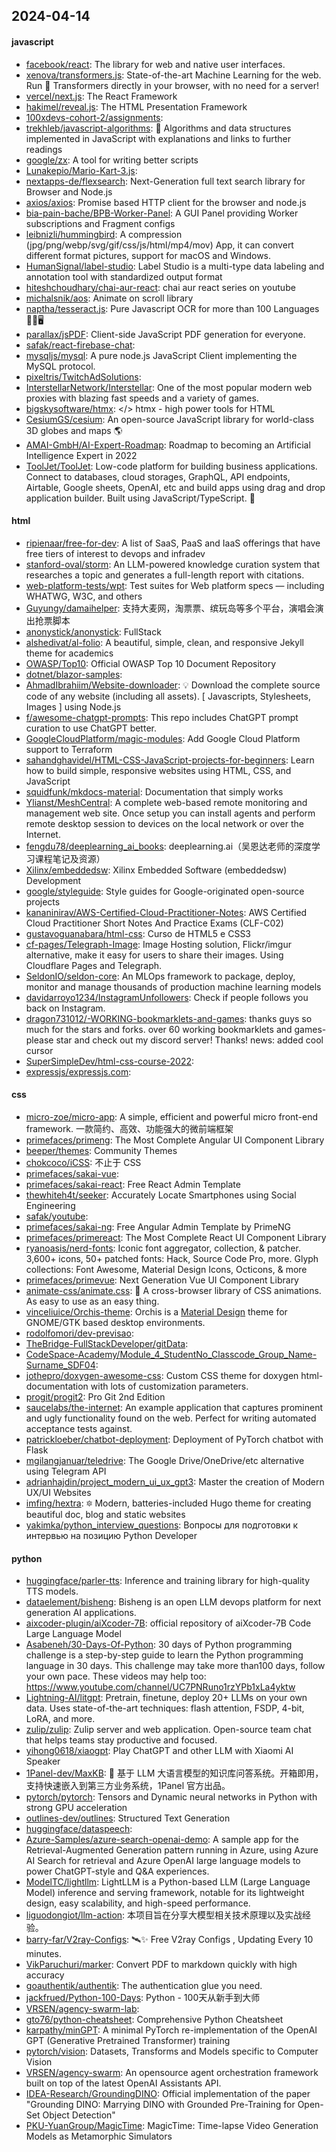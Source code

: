 ## 2024-04-14

#### javascript
* [facebook/react](https://github.com/facebook/react): The library for web and native user interfaces.
* [xenova/transformers.js](https://github.com/xenova/transformers.js): State-of-the-art Machine Learning for the web. Run 🤗 Transformers directly in your browser, with no need for a server!
* [vercel/next.js](https://github.com/vercel/next.js): The React Framework
* [hakimel/reveal.js](https://github.com/hakimel/reveal.js): The HTML Presentation Framework
* [100xdevs-cohort-2/assignments](https://github.com/100xdevs-cohort-2/assignments): 
* [trekhleb/javascript-algorithms](https://github.com/trekhleb/javascript-algorithms): 📝 Algorithms and data structures implemented in JavaScript with explanations and links to further readings
* [google/zx](https://github.com/google/zx): A tool for writing better scripts
* [Lunakepio/Mario-Kart-3.js](https://github.com/Lunakepio/Mario-Kart-3.js): 
* [nextapps-de/flexsearch](https://github.com/nextapps-de/flexsearch): Next-Generation full text search library for Browser and Node.js
* [axios/axios](https://github.com/axios/axios): Promise based HTTP client for the browser and node.js
* [bia-pain-bache/BPB-Worker-Panel](https://github.com/bia-pain-bache/BPB-Worker-Panel): A GUI Panel providing Worker subscriptions and Fragment configs
* [leibnizli/hummingbird](https://github.com/leibnizli/hummingbird): A compression (jpg/png/webp/svg/gif/css/js/html/mp4/mov) App, it can convert different format pictures, support for macOS and Windows.
* [HumanSignal/label-studio](https://github.com/HumanSignal/label-studio): Label Studio is a multi-type data labeling and annotation tool with standardized output format
* [hiteshchoudhary/chai-aur-react](https://github.com/hiteshchoudhary/chai-aur-react): chai aur react series on youtube
* [michalsnik/aos](https://github.com/michalsnik/aos): Animate on scroll library
* [naptha/tesseract.js](https://github.com/naptha/tesseract.js): Pure Javascript OCR for more than 100 Languages 📖🎉🖥
* [parallax/jsPDF](https://github.com/parallax/jsPDF): Client-side JavaScript PDF generation for everyone.
* [safak/react-firebase-chat](https://github.com/safak/react-firebase-chat): 
* [mysqljs/mysql](https://github.com/mysqljs/mysql): A pure node.js JavaScript Client implementing the MySQL protocol.
* [pixeltris/TwitchAdSolutions](https://github.com/pixeltris/TwitchAdSolutions): 
* [InterstellarNetwork/Interstellar](https://github.com/InterstellarNetwork/Interstellar): One of the most popular modern web proxies with blazing fast speeds and a variety of games.
* [bigskysoftware/htmx](https://github.com/bigskysoftware/htmx): </> htmx - high power tools for HTML
* [CesiumGS/cesium](https://github.com/CesiumGS/cesium): An open-source JavaScript library for world-class 3D globes and maps 🌎
* [AMAI-GmbH/AI-Expert-Roadmap](https://github.com/AMAI-GmbH/AI-Expert-Roadmap): Roadmap to becoming an Artificial Intelligence Expert in 2022
* [ToolJet/ToolJet](https://github.com/ToolJet/ToolJet): Low-code platform for building business applications. Connect to databases, cloud storages, GraphQL, API endpoints, Airtable, Google sheets, OpenAI, etc and build apps using drag and drop application builder. Built using JavaScript/TypeScript. 🚀

#### html
* [ripienaar/free-for-dev](https://github.com/ripienaar/free-for-dev): A list of SaaS, PaaS and IaaS offerings that have free tiers of interest to devops and infradev
* [stanford-oval/storm](https://github.com/stanford-oval/storm): An LLM-powered knowledge curation system that researches a topic and generates a full-length report with citations.
* [web-platform-tests/wpt](https://github.com/web-platform-tests/wpt): Test suites for Web platform specs — including WHATWG, W3C, and others
* [Guyungy/damaihelper](https://github.com/Guyungy/damaihelper): 支持大麦网，淘票票、缤玩岛等多个平台，演唱会演出抢票脚本
* [anonystick/anonystick](https://github.com/anonystick/anonystick): FullStack
* [alshedivat/al-folio](https://github.com/alshedivat/al-folio): A beautiful, simple, clean, and responsive Jekyll theme for academics
* [OWASP/Top10](https://github.com/OWASP/Top10): Official OWASP Top 10 Document Repository
* [dotnet/blazor-samples](https://github.com/dotnet/blazor-samples): 
* [AhmadIbrahiim/Website-downloader](https://github.com/AhmadIbrahiim/Website-downloader): 💡 Download the complete source code of any website (including all assets). [ Javascripts, Stylesheets, Images ] using Node.js
* [f/awesome-chatgpt-prompts](https://github.com/f/awesome-chatgpt-prompts): This repo includes ChatGPT prompt curation to use ChatGPT better.
* [GoogleCloudPlatform/magic-modules](https://github.com/GoogleCloudPlatform/magic-modules): Add Google Cloud Platform support to Terraform
* [sahandghavidel/HTML-CSS-JavaScript-projects-for-beginners](https://github.com/sahandghavidel/HTML-CSS-JavaScript-projects-for-beginners): Learn how to build simple, responsive websites using HTML, CSS, and JavaScript
* [squidfunk/mkdocs-material](https://github.com/squidfunk/mkdocs-material): Documentation that simply works
* [Ylianst/MeshCentral](https://github.com/Ylianst/MeshCentral): A complete web-based remote monitoring and management web site. Once setup you can install agents and perform remote desktop session to devices on the local network or over the Internet.
* [fengdu78/deeplearning_ai_books](https://github.com/fengdu78/deeplearning_ai_books): deeplearning.ai（吴恩达老师的深度学习课程笔记及资源）
* [Xilinx/embeddedsw](https://github.com/Xilinx/embeddedsw): Xilinx Embedded Software (embeddedsw) Development
* [google/styleguide](https://github.com/google/styleguide): Style guides for Google-originated open-source projects
* [kananinirav/AWS-Certified-Cloud-Practitioner-Notes](https://github.com/kananinirav/AWS-Certified-Cloud-Practitioner-Notes): AWS Certified Cloud Practitioner Short Notes And Practice Exams (CLF-C02)
* [gustavoguanabara/html-css](https://github.com/gustavoguanabara/html-css): Curso de HTML5 e CSS3
* [cf-pages/Telegraph-Image](https://github.com/cf-pages/Telegraph-Image): Image Hosting solution, Flickr/imgur alternative, make it easy for users to share their images. Using Cloudflare Pages and Telegraph.
* [SeldonIO/seldon-core](https://github.com/SeldonIO/seldon-core): An MLOps framework to package, deploy, monitor and manage thousands of production machine learning models
* [davidarroyo1234/InstagramUnfollowers](https://github.com/davidarroyo1234/InstagramUnfollowers): Check if people follows you back on Instagram.
* [dragon731012/-WORKING-bookmarklets-and-games](https://github.com/dragon731012/-WORKING-bookmarklets-and-games): thanks guys so much for the stars and forks. over 60 working bookmarklets and games-please star and check out my discord server! Thanks! news: added cool cursor
* [SuperSimpleDev/html-css-course-2022](https://github.com/SuperSimpleDev/html-css-course-2022): 
* [expressjs/expressjs.com](https://github.com/expressjs/expressjs.com): 

#### css
* [micro-zoe/micro-app](https://github.com/micro-zoe/micro-app): A simple, efficient and powerful micro front-end framework. 一款简约、高效、功能强大的微前端框架
* [primefaces/primeng](https://github.com/primefaces/primeng): The Most Complete Angular UI Component Library
* [beeper/themes](https://github.com/beeper/themes): Community Themes
* [chokcoco/iCSS](https://github.com/chokcoco/iCSS): 不止于 CSS
* [primefaces/sakai-vue](https://github.com/primefaces/sakai-vue): 
* [primefaces/sakai-react](https://github.com/primefaces/sakai-react): Free React Admin Template
* [thewhiteh4t/seeker](https://github.com/thewhiteh4t/seeker): Accurately Locate Smartphones using Social Engineering
* [safak/youtube](https://github.com/safak/youtube): 
* [primefaces/sakai-ng](https://github.com/primefaces/sakai-ng): Free Angular Admin Template by PrimeNG
* [primefaces/primereact](https://github.com/primefaces/primereact): The Most Complete React UI Component Library
* [ryanoasis/nerd-fonts](https://github.com/ryanoasis/nerd-fonts): Iconic font aggregator, collection, & patcher. 3,600+ icons, 50+ patched fonts: Hack, Source Code Pro, more. Glyph collections: Font Awesome, Material Design Icons, Octicons, & more
* [primefaces/primevue](https://github.com/primefaces/primevue): Next Generation Vue UI Component Library
* [animate-css/animate.css](https://github.com/animate-css/animate.css): 🍿 A cross-browser library of CSS animations. As easy to use as an easy thing.
* [vinceliuice/Orchis-theme](https://github.com/vinceliuice/Orchis-theme): Orchis is a [Material Design](https://material.io) theme for GNOME/GTK based desktop environments.
* [rodolfomori/dev-previsao](https://github.com/rodolfomori/dev-previsao): 
* [TheBridge-FullStackDeveloper/gitData](https://github.com/TheBridge-FullStackDeveloper/gitData): 
* [CodeSpace-Academy/Module_4_StudentNo_Classcode_Group_Name-Surname_SDF04](https://github.com/CodeSpace-Academy/Module_4_StudentNo_Classcode_Group_Name-Surname_SDF04): 
* [jothepro/doxygen-awesome-css](https://github.com/jothepro/doxygen-awesome-css): Custom CSS theme for doxygen html-documentation with lots of customization parameters.
* [progit/progit2](https://github.com/progit/progit2): Pro Git 2nd Edition
* [saucelabs/the-internet](https://github.com/saucelabs/the-internet): An example application that captures prominent and ugly functionality found on the web. Perfect for writing automated acceptance tests against.
* [patrickloeber/chatbot-deployment](https://github.com/patrickloeber/chatbot-deployment): Deployment of PyTorch chatbot with Flask
* [mgilangjanuar/teledrive](https://github.com/mgilangjanuar/teledrive): The Google Drive/OneDrive/etc alternative using Telegram API
* [adrianhajdin/project_modern_ui_ux_gpt3](https://github.com/adrianhajdin/project_modern_ui_ux_gpt3): Master the creation of Modern UX/UI Websites
* [imfing/hextra](https://github.com/imfing/hextra): 🔯 Modern, batteries-included Hugo theme for creating beautiful doc, blog and static websites
* [yakimka/python_interview_questions](https://github.com/yakimka/python_interview_questions): Вопросы для подготовки к интервью на позицию Python Developer

#### python
* [huggingface/parler-tts](https://github.com/huggingface/parler-tts): Inference and training library for high-quality TTS models.
* [dataelement/bisheng](https://github.com/dataelement/bisheng): Bisheng is an open LLM devops platform for next generation AI applications.
* [aixcoder-plugin/aiXcoder-7B](https://github.com/aixcoder-plugin/aiXcoder-7B): official repository of aiXcoder-7B Code Large Language Model
* [Asabeneh/30-Days-Of-Python](https://github.com/Asabeneh/30-Days-Of-Python): 30 days of Python programming challenge is a step-by-step guide to learn the Python programming language in 30 days. This challenge may take more than100 days, follow your own pace. These videos may help too: https://www.youtube.com/channel/UC7PNRuno1rzYPb1xLa4yktw
* [Lightning-AI/litgpt](https://github.com/Lightning-AI/litgpt): Pretrain, finetune, deploy 20+ LLMs on your own data. Uses state-of-the-art techniques: flash attention, FSDP, 4-bit, LoRA, and more.
* [zulip/zulip](https://github.com/zulip/zulip): Zulip server and web application. Open-source team chat that helps teams stay productive and focused.
* [yihong0618/xiaogpt](https://github.com/yihong0618/xiaogpt): Play ChatGPT and other LLM with Xiaomi AI Speaker
* [1Panel-dev/MaxKB](https://github.com/1Panel-dev/MaxKB): 💬 基于 LLM 大语言模型的知识库问答系统。开箱即用，支持快速嵌入到第三方业务系统，1Panel 官方出品。
* [pytorch/pytorch](https://github.com/pytorch/pytorch): Tensors and Dynamic neural networks in Python with strong GPU acceleration
* [outlines-dev/outlines](https://github.com/outlines-dev/outlines): Structured Text Generation
* [huggingface/dataspeech](https://github.com/huggingface/dataspeech): 
* [Azure-Samples/azure-search-openai-demo](https://github.com/Azure-Samples/azure-search-openai-demo): A sample app for the Retrieval-Augmented Generation pattern running in Azure, using Azure AI Search for retrieval and Azure OpenAI large language models to power ChatGPT-style and Q&A experiences.
* [ModelTC/lightllm](https://github.com/ModelTC/lightllm): LightLLM is a Python-based LLM (Large Language Model) inference and serving framework, notable for its lightweight design, easy scalability, and high-speed performance.
* [liguodongiot/llm-action](https://github.com/liguodongiot/llm-action): 本项目旨在分享大模型相关技术原理以及实战经验。
* [barry-far/V2ray-Configs](https://github.com/barry-far/V2ray-Configs): 🛰️✨ Free V2ray Configs , Updating Every 10 minutes.
* [VikParuchuri/marker](https://github.com/VikParuchuri/marker): Convert PDF to markdown quickly with high accuracy
* [goauthentik/authentik](https://github.com/goauthentik/authentik): The authentication glue you need.
* [jackfrued/Python-100-Days](https://github.com/jackfrued/Python-100-Days): Python - 100天从新手到大师
* [VRSEN/agency-swarm-lab](https://github.com/VRSEN/agency-swarm-lab): 
* [gto76/python-cheatsheet](https://github.com/gto76/python-cheatsheet): Comprehensive Python Cheatsheet
* [karpathy/minGPT](https://github.com/karpathy/minGPT): A minimal PyTorch re-implementation of the OpenAI GPT (Generative Pretrained Transformer) training
* [pytorch/vision](https://github.com/pytorch/vision): Datasets, Transforms and Models specific to Computer Vision
* [VRSEN/agency-swarm](https://github.com/VRSEN/agency-swarm): An opensource agent orchestration framework built on top of the latest OpenAI Assistants API.
* [IDEA-Research/GroundingDINO](https://github.com/IDEA-Research/GroundingDINO): Official implementation of the paper "Grounding DINO: Marrying DINO with Grounded Pre-Training for Open-Set Object Detection"
* [PKU-YuanGroup/MagicTime](https://github.com/PKU-YuanGroup/MagicTime): MagicTime: Time-lapse Video Generation Models as Metamorphic Simulators
